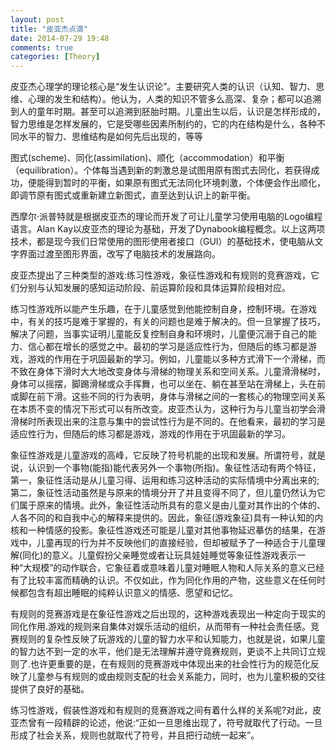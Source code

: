 ```yaml
---
layout: post
title: "皮亚杰点滴"
date: 2014-07-29 19:48
comments: true
categories: [Theory]
---
```


  皮亚杰心理学的理论核心是“发生认识论”。主要研究人类的认识（认知、智力、思维、心理的发生和结构）。他认为，人类的知识不管多么高深、复杂；都可以追溯到人的童年时期。甚至可以追溯到胚胎时期。儿童出生以后，认识是怎样形成的，智力思维是怎样发展的，它是受哪些因素所制约的，它的内在结构是什么，各种不同水平的智力、思维结构是如何先后出现的，等等

  图式(scheme)、同化(assimilation)、顺化（accommodation）和平衡（equilibration）。个体每当遇到新的刺激总是试图用原有图式去同化，若获得成功，便能得到暂时的平衡，如果原有图式无法同化环境刺激，个体便会作出顺化，即调节原有图式或重新建立新图式，直至达到认识上的新平衡。

  西摩尔·派普特就是根据皮亚杰的理论而开发了可让儿童学习使用电脑的Logo编程语言。Alan Kay以皮亚杰的理论为基础，开发了Dynabook编程概念。以上这两项技术，都是现今我们日常使用的图形使用者接口（GUI）的基础技术，使电脑从文字界面过渡至图形界面，改写了电脑技术的发展路向。

  皮亚杰提出了三种类型的游戏:练习性游戏，象征性游戏和有规则的竞赛游戏，它们分别与认知发展的感知运动阶段、前运算阶段和具体运算阶段相对应。

  练习性游戏所以能产生乐趣，在于儿童感觉到他能控制自身，控制环境。在游戏中，有关的技巧是难于掌握的，有关的问题也是难于解决的。但一旦掌握了技巧，解决了问题，当事实证明儿童能反复控制自身和环境时，儿童便沉溺于自己的能力、信心都在增长的感觉之中。最初的学习是适应性行为，但随后的练习都是游戏，游戏的作用在于巩固最新的学习。例如，儿童能以多种方式滑下一个滑梯，而不致在身体下滑时大大地改变身体与滑梯的物理关系和空间关系。儿童滑滑梯时，身体可以摇摆，脚踢滑梯或众手挥舞，也可以坐在、躺在甚至站在滑梯上，头在前或脚在前下滑。这些不同的行为表明，身体与滑梯之间的一套核心的物理空间关系在本质不变的情况下形式可以有所改变。皮亚杰认为，这种行为与儿童当初学会滑滑梯时所表现出来的注意与集中的尝试性行为是不同的。在他看来，最初的学习是适应性行为，但随后的练习都是游戏，游戏的作用在于巩固最新的学习。

  象征性游戏是儿童游戏的高峰，它反映了符号机能的出现和发展。所谓符号，就是说，认识到一个事物(能指)能代表另外一个事物(所指)。象征性活动有两个特征，第一，象征性活动是从儿童习得、运用和练习这种活动的实际情境中分离出来的;第二，象征性活动虽然是与原来的情境分开了并且变得不同了，但儿童仍然认为它们属于原来的情境。此外，象征性活动所具有的意义是由儿童对其作出的个体的、人各不同的和自我中心的解释来提供的。因此，象征(游戏象征)具有一种认知的内核和一种情感的投影。象征性游戏还可能是儿童对其他事物延迟摹仿的结果，在游戏中，儿童再现的行为并不反映他们的直接经验，但却被赋予了一种适合于儿童理解(同化)的意义。儿童假扮父亲睡觉或者让玩具娃娃睡觉等象征性游戏表示一种“大规模”的动作联合，它象征着或意味着儿童对睡眠人物和人际关系的意义已经有了比较丰富而精确的认识。不仅如此，作为同化作用的产物，这些意义在任何时候都包含有超出睡眠的纯粹认识意义的情感、愿望和记忆。

  有规则的竞赛游戏是在象征性游戏之后出现的，这种游戏表现出一种定向于现实的同化作用.游戏的规则来自集体对娱乐活动的组织，从而带有一种社会责任感。竞赛规则的复杂性反映了玩游戏的儿童的智力水平和认知能力，也就是说，如果儿童的智力达不到一定的水平，他们是无法理解并遵守竟赛规则，更谈不上共同订立规则了.也许更重要的是，在有规则的竞赛游戏中体现出来的社会性行为的规范化反映了儿童参与有规则的或由规则支配的社会关系能力，同时，也为儿童积极的交往提供了良好的基础。

  练习性游戏，假装性游戏和有规则的竞赛游戏之间有着什么样的关系呢?对此，皮亚杰曾有一段精辟的论述，他说:“正如一旦思维出现了，符号就取代了行动。一旦形成了社会关系，规则也就取代了符号，并且把行动统一起来”。

  